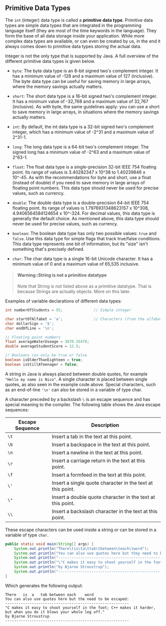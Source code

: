 ## Primitive Data Types

The `int` (integer) data type is called a **primitive data type**. Primitive data types are simple data types that are integrated in the programming language itself (they are most of the time keywords in the language). They form the base of all data storage inside your application. While more complex data types are available, or can even be created by us, in the end it always comes down to primitive data types storing the actual data.

Integer is not the only type that is supported by Java. A full overview of the different primitive data types is given below.

* `byte`: The byte data type is an 8-bit signed two's complement integer. It has a minimum value of -128 and a maximum value of 127 (inclusive). The byte data type can be useful for saving memory in large arrays, where the memory savings actually matters.

* `short`: The short data type is a 16-bit signed two's complement integer. It has a minimum value of -32,768 and a maximum value of 32,767 (inclusive). As with byte, the same guidelines apply: you can use a short to save memory in large arrays, in situations where the memory savings actually matters.

* `int`: By default, the int data type is a 32-bit signed two's complement integer, which has a minimum value of -2^31 and a maximum value of 2^31-1.

* `long`: The long data type is a 64-bit two's complement integer. The signed long has a minimum value of -2^63 and a maximum value of 2^63-1.

* `float`: The float data type is a single-precision 32-bit IEEE 754 floating point. Its range of values is 3.40282347 x 10^38 to 1.40239846 x 10^-45. As with the recommendations for byte and short, use a float (instead of double) if you need to save memory in large arrays of floating point numbers. This data type should never be used for precise values, such as currency.

* `double`: The double data type is a double-precision 64-bit IEEE 754 floating point. Its range of values is 1.7976931348623157 x 10^308, 4.9406564584124654 x 10^-324. For decimal values, this data type is generally the default choice. As mentioned above, this data type should never be used for precise values, such as currency.

* `boolean`: The boolean data type has only two possible values: `true` and `false`. Use this data type for simple flags that track true/false conditions. This data type represents one bit of information, but its "size" isn't something that's precisely defined.

* `char`: The char data type is a single 16-bit Unicode character. It has a minimum value of 0 and a maximum value of 65,535 inclusive.

> #### Warning::String is not a primitive datatype
>
>  Note that String is not listed above as a primitive datatype. That is because Strings are actually objects. More on this later.

Examples of variable declarations of different data types:

```java
int numberOfStudents = 55;              // Simple integer

char startOfAlfabet = 'a';              // Characters (from the alfabet) or other symbols
char dollarSign = '$';
char endOfLine = '\n';

// Floating point numbers
float averageWaterUseage = 3870.35478;  
double averageStudentScore = 12.5;      

// Booleans can only be true or false
boolean isOlderThanEighteen = true;
boolean isStillATeenager = false;
```

A string in Java is always placed between double quotes, for example `"Hello my name is Nico"`. A single character is placed between single quotes, as also seen in the example code above. Special characters, such as an end-of-line `'\n'` can also be stored in a variable of type char.

A character preceded by a backslash `\` is an escape sequence and has special meaning to the compiler. The following table shows the Java escape sequences:

|Escape Sequence |	Description|
| ------ | -------|
|`\t` |	Insert a tab in the text at this point.|
|`\b` |	Insert a backspace in the text at this point.|
|`\n` |	Insert a newline in the text at this point.|
|`\r` |	Insert a carriage return in the text at this point.|
|`\f` |	Insert a formfeed in the text at this point.|
|`\'` |	Insert a single quote character in the text at this point.|
|`\"` |	Insert a double quote character in the text at this point.|
|`\\` |	Insert a backslash character in the text at this point.|

These escape characters can be used inside a string or can be stored in a variable of type `char`.

```java
public static void main(String[] args) {
    System.out.println("There\tis\ta\ttab\tbetween\teach\tword");
    System.out.println("You can also use quotes here but they need to be escaped:");
    System.out.println("--------------------------------------------------------");
    System.out.println("\"C makes it easy to shoot yourself in the foot; C++ makes it harder,\nbut when you do it blows your whole leg off.\"");
    System.out.println("by Bjarne Stroustrup");
    System.out.println("--------------------------------------------------------");
}
```

Which generates the following output:

```text
There	is	a	tab	between	each	word
You can also use quotes here but the need to be escaped:
--------------------------------------------------------
"C makes it easy to shoot yourself in the foot; C++ makes it harder,
but when you do it blows your whole leg off."
by Bjarne Stroustrup
--------------------------------------------------------
```